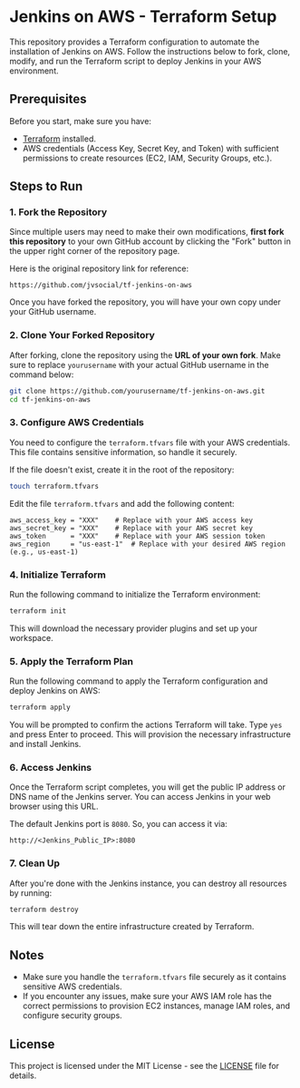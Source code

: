 # Jenkins on AWS - Terraform Setup

This repository provides a Terraform configuration to automate the installation of Jenkins on AWS. Follow the instructions below to fork, clone, modify, and run the Terraform script to deploy Jenkins in your AWS environment.

## Prerequisites

Before you start, make sure you have:

- [Terraform](https://www.terraform.io/downloads.html) installed.
- AWS credentials (Access Key, Secret Key, and Token) with sufficient permissions to create resources (EC2, IAM, Security Groups, etc.).

## Steps to Run

### 1. Fork the Repository

Since multiple users may need to make their own modifications, **first fork this repository** to your own GitHub account by clicking the "Fork" button in the upper right corner of the repository page.

Here is the original repository link for reference:

```
https://github.com/jvsocial/tf-jenkins-on-aws
```

Once you have forked the repository, you will have your own copy under your GitHub username.

### 2. Clone Your Forked Repository

After forking, clone the repository using the **URL of your own fork**. Make sure to replace `yourusername` with your actual GitHub username in the command below:

```sh
git clone https://github.com/yourusername/tf-jenkins-on-aws.git
cd tf-jenkins-on-aws
```

### 3. Configure AWS Credentials

You need to configure the `terraform.tfvars` file with your AWS credentials. This file contains sensitive information, so handle it securely.

If the file doesn't exist, create it in the root of the repository:

```sh
touch terraform.tfvars
```

Edit the file `terraform.tfvars` and add the following content:

```hcl
aws_access_key = "XXX"    # Replace with your AWS access key
aws_secret_key = "XXX"    # Replace with your AWS secret key
aws_token      = "XXX"    # Replace with your AWS session token
aws_region     = "us-east-1"  # Replace with your desired AWS region (e.g., us-east-1)
```

### 4. Initialize Terraform

Run the following command to initialize the Terraform environment:

```sh
terraform init
```

This will download the necessary provider plugins and set up your workspace.

### 5. Apply the Terraform Plan

Run the following command to apply the Terraform configuration and deploy Jenkins on AWS:

```sh
terraform apply
```

You will be prompted to confirm the actions Terraform will take. Type `yes` and press Enter to proceed. This will provision the necessary infrastructure and install Jenkins.

### 6. Access Jenkins

Once the Terraform script completes, you will get the public IP address or DNS name of the Jenkins server. You can access Jenkins in your web browser using this URL.

The default Jenkins port is `8080`. So, you can access it via:

```
http://<Jenkins_Public_IP>:8080
```

### 7. Clean Up

After you're done with the Jenkins instance, you can destroy all resources by running:

```sh
terraform destroy
```

This will tear down the entire infrastructure created by Terraform.

## Notes

- Make sure you handle the `terraform.tfvars` file securely as it contains sensitive AWS credentials.
- If you encounter any issues, make sure your AWS IAM role has the correct permissions to provision EC2 instances, manage IAM roles, and configure security groups.

## License

This project is licensed under the MIT License - see the [LICENSE](LICENSE) file for details.
